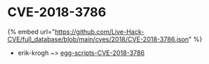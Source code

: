 # CVE-2018-3786
{% embed url="https://github.com/Live-Hack-CVE/full_database/blob/main/cves/2018/CVE-2018-3786.json" %}

* erik-krogh ~> [egg-scripts-CVE-2018-3786](https://www.alice-snow.ru/2018/database/cve-2018-3786/egg-scripts-cve-2018-3786-erik-krogh)
